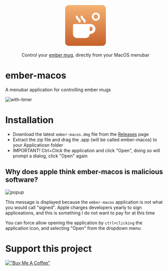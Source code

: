 <p align="center">
  <img src="ember-macos/Assets.xcassets/AppIcon.appiconset/Icon 256.png" alt="ember-macos" width="128" /> <br /><br />
  <span>Control your <a href="https://ember.com/">ember mug</a>, directly from your MacOS menubar</span>
</p>


# ember-macos

A menubar application for controlling ember mugs

![with-timer](https://github.com/matthewnitschke/ember-macos/assets/6363089/6b37e508-8a57-4129-b1ca-23a09f260f7e)

# Installation

- Download the latest `ember-macos.dmg` file from the [Releases](https://github.com/matthewnitschke/ember-macos/releases) page
- Extract the zip file and drag the .app (will be called ember-macos) to your Applicatiosn folder
- IMPORTANT! Ctrl+Click the application and click "Open", doing so will prompt a dialog, click "Open" again

## Why does apple think ember-macos is malicious software?

![popup](https://github.com/matthewnitschke/ember-macos/assets/6363089/99c1c338-cb6a-4311-b4e4-2b5055b49bce)

This message is displayed because the `ember-macos` application is not what you would call "signed". Apple charges developers yearly to sign appliceations, and this is something I do not want to pay for at this time

You can force allow opening the application by `ctrl+clicking` the application icon, and selecting "Open" from the dropdown menu

# Support this project
[!["Buy Me A Coffee"](https://www.buymeacoffee.com/assets/img/custom_images/yellow_img.png)](https://www.buymeacoffee.com/matthewnitschke)
